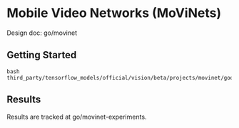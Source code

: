 # Mobile Video Networks (MoViNets)

Design doc: go/movinet

## Getting Started

```shell
bash third_party/tensorflow_models/official/vision/beta/projects/movinet/google/run_train.sh
```

## Results

Results are tracked at go/movinet-experiments.
